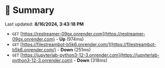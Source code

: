 # 📖 Summary
Last updated: **8/16/2024, 3:43:18 PM**

- `GET` [https://restreamer-09gx.onrender.com](https://restreamer-09gx.onrender.com) - **Up** (974ms)
- `GET` [https://filestreambot-b5k6.onrender.com/](https://filestreambot-b5k6.onrender.com/) - **Down** (251ms)
- `GET` [https://jupyterlab-python3-12-3.onrender.com](https://jupyterlab-python3-12-3.onrender.com) - **Down** (318ms)
